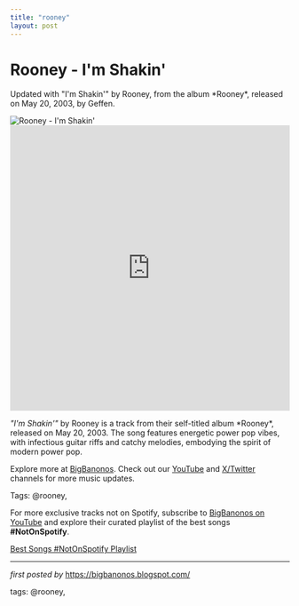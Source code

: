 ```yaml
---
title: "rooney"
layout: post
---
```

<!-- Title of the Post -->
<h1 >Rooney - I'm Shakin'</h1> <!-- Introductory Text -->
<p >Updated with "I'm Shakin'" by Rooney, from the album *Rooney*, released on May 20, 2003, by Geffen.</p> <!-- Featured Image -->
<div > <img src="https://i.ytimg.com/vi/8LhZ6k5VxLw/maxresdefault.jpg" alt="Rooney - I'm Shakin'" />
</div> <!-- YouTube Video Embed -->
<div > <iframe width="100%" height="514" src="https://www.youtube.com/embed/8LhZ6k5VxLw" title="Rooney - I'm Shakin'" frameborder="0" allow="accelerometer; autoplay; clipboard-write; encrypted-media; gyroscope; picture-in-picture; web-share" referrerpolicy="strict-origin-when-cross-origin" allowfullscreen></iframe>
</div> <!-- Song Information -->
<div > <p><em>"I'm Shakin'"</em> by Rooney is a track from their self-titled album *Rooney*, released on May 20, 2003. The song features energetic power pop vibes, with infectious guitar riffs and catchy melodies, embodying the spirit of modern power pop.</p>
</div> <!-- Footer Links -->
<div > <p>Explore more at <a href="https://bigbanonos.blogspot.com/" target="_blank">BigBanonos</a>. Check out our <a href="https://www.youtube.com/@BigBanonos" target="_blank">YouTube</a> and <a href="https://x.com/bigbanonos" target="_blank">X/Twitter</a> channels for more music updates.</p>
</div> <!-- Tags -->
<p >Tags: @rooney,</p>


<!--Subscribe and Playlist Links-->
<div>
    <p>For more exclusive tracks not on Spotify, subscribe to <a href="https://www.youtube.com/@BigBanonos" target="_blank">BigBanonos on YouTube</a> and explore their curated playlist of the best songs <strong>#NotOnSpotify</strong>.</p>
    <p><a href="https://www.youtube.com/playlist?list=PLtuNtuTatqI0kFahUCbtbfenC_ET5O_tr" target="_blank">Best Songs #NotOnSpotify Playlist<br /></a></p></div>

<hr />

<p><em>first posted by</em> <a href="https://bigbanonos.blogspot.com/" rel="noopener" target="_new">https://bigbanonos.blogspot.com/</a></p>

<p>tags: @rooney,</p>
